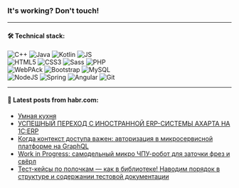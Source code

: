 ### It's working? Don't touch!

---

#### 🛠️ Technical stack:

![C++](https://img.shields.io/badge/C++-informational?logo=c%2B%2B&style=flat&logoColor=white&color=9C033A)
![Java](https://img.shields.io/badge/Java-informational?logo=java&style=flat&logoColor=white&color=007396)
![Kotlin](https://img.shields.io/badge/Kotlin-informational?logo=Kotlin&style=flat&logoColor=white&color=0095D5)
![JS](https://img.shields.io/badge/JS-informational?logo=javaScript&style=flat&logoColor=black&color=F7Df1E) <br>
![HTML5](https://img.shields.io/badge/HTML5-informational?logo=html5&style=flat&logoColor=white&color=E34F26)
![CSS3](https://img.shields.io/badge/CSS3-informational?logo=css3&style=flat&logoColor=white&color=157286)
![Sass](https://img.shields.io/badge/Saas-informational?logo=sass&style=flat&logoColor=white&color=hotpink)
![PHP](https://img.shields.io/badge/PHP-informational?logo=php&style=flat&logoColor=white&color=777BB4) <br>
![WebPAck](https://img.shields.io/badge/WebPack-informational?logo=webPack&style=flat&logoColor=white&color=FF6F00)
![Bootstrap](https://img.shields.io/badge/Bootstrap-informational?logo=Bootstrap&style=flat&logoColor=white&color=7952B3)
![MySQL](https://img.shields.io/badge/MySQL-informational?logo=MySQL&style=flat&logoColor=white&color=00f) <br>
![NodeJS](https://img.shields.io/badge/NodeJS-informational?logo=node.js&style=flat&logoColor=white&color=43853D)
![Spring](https://img.shields.io/badge/Spring-informational?logo=Spring&style=flat&logoColor=white&color=0A9EDC)
![Angular](https://img.shields.io/badge/Vue-informational?logo=vue.js&style=flat&logoColor=white&color=red)
![Git](https://img.shields.io/badge/Git-informational?logo=git&style=flat&logoColor=white&color=darkorange)

___

#### 💬 Latest posts from habr.com:

<!-- BLOG-POST-LIST:START -->
- [Умная кухня](https://habr.com/ru/post/668998/?utm_source=habrahabr&utm_medium=rss&utm_campaign=668998)
- [УСПЕШНЫЙ ПЕРЕХОД С ИНОСТРАННОЙ ERP-СИСТЕМЫ AXAPTA НА 1С:ERP](https://habr.com/ru/post/668996/?utm_source=habrahabr&utm_medium=rss&utm_campaign=668996)
- [Когда контекст доступа важен: авторизация в микросервисной платформе на GraphQL](https://habr.com/ru/post/668992/?utm_source=habrahabr&utm_medium=rss&utm_campaign=668992)
- [Work in Progress: самодельный микро ЧПУ-робот для заточки фрез и свёрл](https://habr.com/ru/post/668414/?utm_source=habrahabr&utm_medium=rss&utm_campaign=668414)
- [Тест-кейсы по полочкам — как в библиотеке! Наводим порядок в структуре и содержании тестовой документации](https://habr.com/ru/post/668968/?utm_source=habrahabr&utm_medium=rss&utm_campaign=668968)
<!-- BLOG-POST-LIST:END -->

